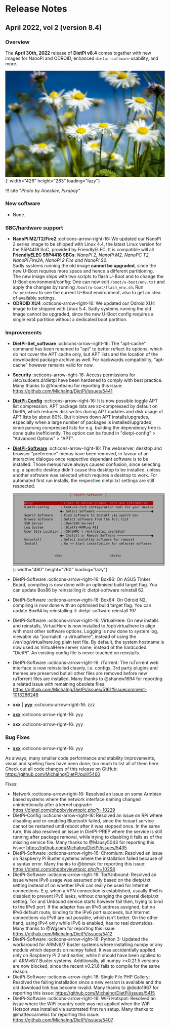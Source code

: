 # Release Notes

## April 2022, vol 2 (version 8.4)

### Overview

The **April 30th, 2022** release of **DietPi v8.4** comes together with new images for NanoPi and ODROID, enhanced `dietpi-software` usability, and more.

![daisy flowers](../assets/images/dietpi-release-v8_4.jpg){: width="426" height="283" loading="lazy"}

!!! cite "_Photo by Anestiev, Pixabay_"

### New software

- None.

### SBC/hardware support

- **NanoPi M2/T2/Fire2** :octicons-arrow-right-16: We updated our NanoPi 2 series image to be shipped with Linux 4.4, the latest Linux version for the S5P4418 SoC, provided by FriendlyELEC. It is compatible will all **FriendlyELEC S5P4418 SBCs**: *NanoPi 2, NanoPi M2, NanoPC T2, NanoPi Fire2A, NanoPi 2 Fire and NanoPi S2*.  
Sadly systems running the old image **cannot be upgraded**, since the new U-Boot requires more space and hence a different partitioning.  
The new image ships with two scripts to flash U-Boot and to change the U-Boot environment/config: One can now edit `/boot/u-boot/env.txt` and apply the changes by running `/boot/u-boot/flash_env.sh`. Run `fw_printenv` to see the current U-Boot environment, also to get an idea of available settings.
- **ODROID XU4** :octicons-arrow-right-16: We updated our Odroid XU4 image to be shipped with Linux 5.4. Sadly systems running the old image cannot be upgraded, since the new U-Boot config requires a single ext4 partition without a dedicated boot partition.

### Improvements

- **DietPi-Set_software** :octicons-arrow-right-16: The "apt-cache" command has been renamed to "apt" to better reflect its options, which do not cover the APT cache only, but APT lists and the location of the downloaded package archive as well. For backwards compatibility, "apt-cache" however remains valid for now.
- **Security** :octicons-arrow-right-16: Access permissions for /etc/sudoers.d/dietpi have been hardened to comply with best practice. Many thanks to @fmunteanu for reporting this issue: https://github.com/MichaIng/DietPi/issues/5441
- [**DietPi-Config**](https://dietpi.com/docs/dietpi_tools/#dietpi-configuration) :octicons-arrow-right-16: It is now possible toggle APT list compression. APT package lists are xz-compressed by default on DietPi, which reduces disk writes during APT updates and disk usage of APT lists by about 80%. But it slows down APT installs/upgrades, especially when a large number of packages is installed/upgraded, since parsing compressed lists for e.g. building the dependency tree is done quite inefficiently. The option can be found in "dietpi-config" > "Advanced Options" > "APT".
- [**DietPi-Software**](https://dietpi.com/docs/dietpi_tools/#dietpi-software) :octicons-arrow-right-16: The webserver, desktop and browser "preference" menus have been removed, in favour of an interactive dialogue once respective dependant software is to be installed. Those menus have always caused confusion, since selecting e.g. a specific desktop didn't cause this desktop to be installed, unless another software was selected which requires a desktop to work. For automated first run installs, the respective dietpi.txt settings are still respected.

    ![DietPi-Software screenshot](../assets/images/dietpi-software.jpg){: width="480" height="260" loading="lazy"}

- DietPi-Software :octicons-arrow-right-16: Box86: On ASUS Tinker Board, compiling is now done with an optimised build target flag. You can update Box86 by reinstalling it: dietpi-software reinstall 62
- DietPi-Software :octicons-arrow-right-16: Box64: On Odroid N2, compiling is now done with an optimised build target flag. You can update Box64 by reinstalling it: dietpi-software reinstall 197
- DietPi-Software :octicons-arrow-right-16: VirtualHere: On new installs and reinstalls, VirtualHere is now installed to /opt/virtualhere to align with most other software options. Logging is now done to system log, viewable via "journalctl -u virtualhere", instead of using the /var/log/virtualhere.log plain text file. By default, the system hostname is now used as VirtualHere server name, instead of the hardcoded "DietPi". An existing config file is never touched on reinstalls.
- DietPi-Software :octicons-arrow-right-16: rTorrent: The ruTorrent web interface is now reinstalled cleanly, i.e. configs, 3rd party plugins and themes are preserved but all other files are removed before new ruTorrent files are installed. Many thanks to @shanew1694 for reporting a related issue with remaining obsolete files: https://github.com/MichaIng/DietPi/issues/5161#issuecomment-1013286248


- **xxx** | [**yyy**](../../software/camera/#motioneye) :octicons-arrow-right-16: zzz
- [**xxx**](../../dietpi_tools/#dietpi-banner) :octicons-arrow-right-16: yyy
- **xxx** :octicons-arrow-right-16: yyy



### Bug Fixes

- [**xxx**](../../hardware/#nanopi-series-friendlyarm) :octicons-arrow-right-16: yyy

As always, many smaller code performance and stability improvements, visual and spelling fixes have been done, too much to list all of them here. Check out all code changes of this release on GitHub: <https://github.com/MichaIng/DietPi/pull/5460>





Fixes:
- Network :octicons-arrow-right-16: Resolved an issue on some Armbian based systems where the network interface naming changed unintentionally after a kernel upgrade: https://dietpi.com/phpbb/viewtopic.php?t=10229
- DietPi-Config :octicons-arrow-right-16: Resolved an issue on RPi where disabling and re-enabling Bluetooth failed, since the hciuart.service cannot be restarted until reboot after it was stopped once. In the same turn, this also resolved an issue in DietPi-PREP where the service is still running after package removal, while trying to disabling it fails as of the missing service file. Many thanks to @Mausy5043 for reporting this issue: https://github.com/MichaIng/DietPi/issues/5435
- DietPi-Software :octicons-arrow-right-16: Chromium: Resolved an issue on Raspberry Pi Buster systems where the installation failed because of a syntax error. Many thanks to @bbmak for reporting this issue: https://dietpi.com/phpbb/viewtopic.php?t=10258
- DietPi-Software :octicons-arrow-right-16: Tor/Unbound: Resolved an issue where IPv6 usage was assumed only based on the dietpi.txt setting instead of on whether IPv6 can really be used for Internet connections. E.g. when a VPN connection is established, usually IPv6 is disabled to prevent IPv6 leaks, without changing the general dietpi.txt setting. Tor and Unbound service starts however fail then, trying to bind to the IPv6 port. If the adapter has an IPv6 address assigned, but no IPv6 default route, binding to the IPv6 port succeeds, but Internet connections via IPv6 are not possible, which isn't better. On the other hand, using IPv4 only while IPv6 is enabled, has no real downsides. Many thanks to @Wgsem for reporting this issue: https://github.com/MichaIng/DietPi/issues/5412
- DietPi-Software :octicons-arrow-right-16: Python 3: Updated the workaround for ARMv6/7 Buster systems where installing numpy or any module which depends on numpy failed. It was accidentially applied only on Raspberry Pi 2 and earlier, while it should have been applied to all ARMv6/7 Buster systems. Additionally, all numpy >=0.21.5 versions are now blocked, since the recent v0.21.6 fails to compile for the same reason.
- DietPi-Software :octicons-arrow-right-16: Single File PHP Gallery: Resolved the failing installation since a new version is available and the old download link has become invalid. Many thanks to @dodo1967 for reporting this issue: https://github.com/MichaIng/DietPi/issues/5415
- DietPi-Software :octicons-arrow-right-16: WiFi Hotspot: Resolved an issue where the WiFi country code was not applied when the WiFi Hotspot was installed via automated first run setup. Many thanks to @matteocarnelos for reporting this issue: https://github.com/MichaIng/DietPi/issues/5407
